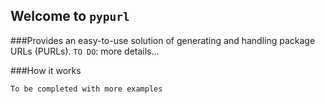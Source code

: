 ## Welcome to `pypurl`

###Provides an easy-to-use solution of generating and handling package URLs (PURLs).
`TO DO`: more details...

###How it works

```markdown
To be completed with more examples
```